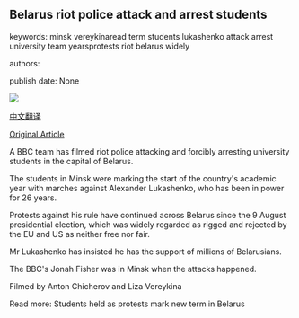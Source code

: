 ## Belarus riot police attack and arrest students

keywords: minsk vereykinaread term students lukashenko attack arrest university team yearsprotests riot belarus widely

authors: 

publish date: None

![](https://ichef.bbci.co.uk/images/ic/400xn/p08q71p6.jpg)

[中文翻译](Belarus%20riot%20police%20attack%20and%20arrest%20students_zh.md)

[Original Article](https://www.bbc.com/news/world-53992046)

A BBC team has filmed riot police attacking and forcibly arresting university students in the capital of Belarus.

The students in Minsk were marking the start of the country's academic year with marches against Alexander Lukashenko, who has been in power for 26 years.

Protests against his rule have continued across Belarus since the 9 August presidential election, which was widely regarded as rigged and rejected by the EU and US as neither free nor fair.

Mr Lukashenko has insisted he has the support of millions of Belarusians.

The BBC's Jonah Fisher was in Minsk when the attacks happened.

Filmed by Anton Chicherov and Liza Vereykina

Read more: Students held as protests mark new term in Belarus